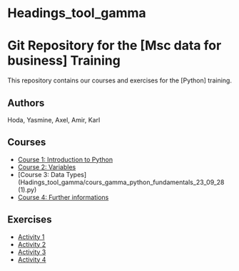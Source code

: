# Headings_tool_gamma
# Git Repository for the [Msc data for business] Training

This repository contains our courses and exercises for the [Python] training.

## Authors

Hoda, Yasmine, Axel, Amir, Karl

## Courses

* [Course 1: Introduction to Python](courses/course-1.md)
* [Course 2: Variables](courses/course-2.md)
* [Course 3: Data Types](Hadings_tool_gamma/cours_gamma_python_fundamentals_23_09_28 (1).py)
* [Course 4: Further informations](further_informations_course_23_09_29.py)

## Exercises

* [Activity 1](activity_1.py)
* [Activity 2](activity_2.py)
* [Activity 3](exercice_python_28_09.py)
* [Activity 4](commented_23_09_29.py)
